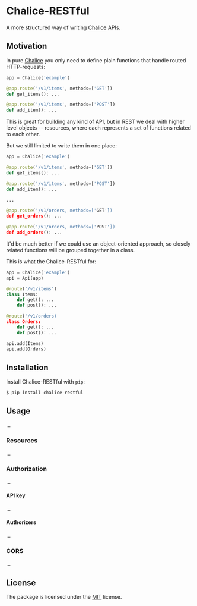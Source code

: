 # Chalice-RESTful

A more structured way of writing [Chalice](https://github.com/aws/chalice) APIs.

## Motivation

In pure [Chalice](https://github.com/aws/chalice) you only need to define plain functions
that handle routed HTTP-requests:

``` python
app = Chalice('example')

@app.route('/v1/items', methods=['GET'])
def get_items(): ...

@app.route('/v1/items', methods=['POST'])
def add_item(): ...
```

This is great for building any kind of API, but in REST we deal with
higher level objects -- resources, where each represents a set of functions
related to each other.

But we still limited to write them in one place:

``` python
app = Chalice('example')

@app.route('/v1/items', methods=['GET'])
def get_items(): ...

@app.route('/v1/items', methods=['POST'])
def add_item(): ...

...

@app.route('/v1/orders, methods=['GET'])
def get_orders(): ...

@app.route('/v1/orders, methods=['POST'])
def add_orders(): ...
```

It'd be much better if we could use an object-oriented approach, so closely related functions
will be grouped together in a class.

This is what the Chalice-RESTful for:

``` python
app = Chalice('example')
api = Api(app)

@route('/v1/items')
class Items:
    def get(): ...
    def post(): ...

@route('/v1/orders)
class Orders:
    def get(): ...
    def post(): ...

api.add(Items)
api.add(Orders)
```

## Installation

Install Chalice-RESTful with `pip`:

``` shell
$ pip install chalice-restful
```

## Usage

...

### Resources

...

### Authorization

...

#### API key

...

#### Authorizers

...

### CORS

...

## License

The package is licensed under the [MIT](https://github.com/JoshuaLight/chalice-restul/blob/master/LICENSE) license.
